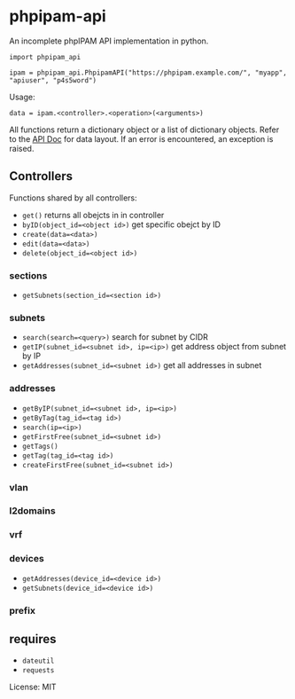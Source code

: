 # phpipam-api

An incomplete phpIPAM API implementation in python.

```
import phpipam_api

ipam = phpipam_api.PhpipamAPI("https://phpipam.example.com/", "myapp", "apiuser", "p4s5word")
```

Usage:

```
data = ipam.<controller>.<operation>(<arguments>)
```

All functions return a dictionary object or a list of dictionary objects.
Refer to the [API Doc](https://phpipam.net/api-documentation/) for data layout.
If an error is encountered, an exception is raised.

## Controllers

Functions shared by all controllers:

* `get()` returns all obejcts in in controller
* `byID(object_id=<object id>)` get specific obejct by ID
* `create(data=<data>)`
* `edit(data=<data>)`
* `delete(object_id=<object id>)`

### sections

* `getSubnets(section_id=<section id>)`

### subnets

* `search(search=<query>)` search for subnet by CIDR
* `getIP(subnet_id=<subnet id>, ip=<ip>)` get address object from subnet by IP
* `getAddresses(subnet_id=<subnet id>)` get all addresses in subnet

### addresses

* `getByIP(subnet_id=<subnet id>, ip=<ip>)`
* `getByTag(tag_id=<tag id>)`
* `search(ip=<ip>)`
* `getFirstFree(subnet_id=<subnet id>)`
* `getTags()`
* `getTag(tag_id=<tag id>)`
* `createFirstFree(subnet_id=<subnet id>)`

### vlan

### l2domains

### vrf

### devices

* `getAddresses(device_id=<device id>)`
* `getSubnets(device_id=<device id>)`

### prefix


## requires

* `dateutil`
* `requests`

License: MIT
